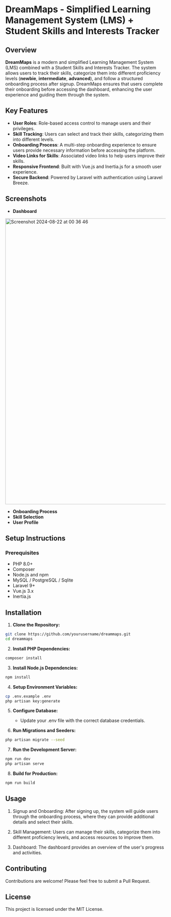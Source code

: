 # DreamMaps - Simplified Learning Management System (LMS) + Student Skills and Interests Tracker

## Overview
**DreamMaps** is a modern and simplified Learning Management System (LMS) combined with a Student Skills and Interests Tracker. The system allows users to track their skills, categorize them into different proficiency levels (**newbie**, **intermediate**, **advanced**), and follow a structured onboarding process after signup. DreamMaps ensures that users complete their onboarding before accessing the dashboard, enhancing the user experience and guiding them through the system.

## Key Features
- **User Roles**: Role-based access control to manage users and their privileges.
- **Skill Tracking**: Users can select and track their skills, categorizing them into different levels.
- **Onboarding Process**: A multi-step onboarding experience to ensure users provide necessary information before accessing the platform.
- **Video Links for Skills**: Associated video links to help users improve their skills.
- **Responsive Frontend**: Built with Vue.js and Inertia.js for a smooth user experience.
- **Secure Backend**: Powered by Laravel with authentication using Laravel Breeze.

## Screenshots
- **Dashboard**
<img width="896" alt="Screenshot 2024-08-22 at 00 36 46" src="https://github.com/user-attachments/assets/c3e86fb5-0d58-48ff-953f-d7fc25603868">

- **Onboarding Process**
- **Skill Selection**
- **User Profile**

## Setup Instructions
### Prerequisites
- PHP 8.0+
- Composer
- Node.js and npm
- MySQL / PostgreSQL / Sqlite
- Laravel 9+
- Vue.js 3.x
- Inertia.js

## Installation

1. **Clone the Repository:**

```bash
git clone https://github.com/yourusername/dreammaps.git
cd dreammaps
```

2. **Install PHP Dependencies:**

```bash
composer install
```

3. **Install Node.js Dependencies:**

```bash
npm install
```

4. **Setup Environment Variables:**

```bash
cp .env.example .env
php artisan key:generate
```
5. **Configure Database:**

   - Update your .env file with the correct database credentials.

6. **Run Migrations and Seeders:**

```bash
php artisan migrate --seed
```

7. **Run the Development Server:**

```bash
npm run dev
php artisan serve
```

8. **Build for Production:**

```bash
npm run build
```


## Usage
1. Signup and Onboarding:
    After signing up, the system will guide users through the onboarding process, where they can provide additional details and select their skills.

2. Skill Management:
    Users can manage their skills, categorize them into different proficiency levels, and access resources to improve them.

3. Dashboard:
    The dashboard provides an overview of the user's progress and activities.

## Contributing
Contributions are welcome! Please feel free to submit a Pull Request.

## License
This project is licensed under the MIT License.
